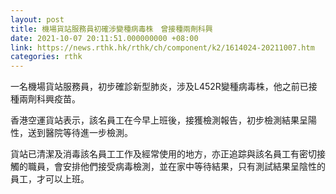 ```yaml
---
layout: post
title: 機場貨站服務員初確涉變種病毒株　曾接種兩劑科興
date: 2021-10-07 20:11:51.000000000 +08:00
link: https://news.rthk.hk/rthk/ch/component/k2/1614024-20211007.htm
categories: rthk
---
```


一名機場貨站服務員，初步確診新型肺炎，涉及L452R變種病毒株，他之前已接種兩劑科興疫苗。

香港空運貨站表示，該名員工在今早上班後，接獲檢測報告，初步檢測結果呈陽性，送到醫院等待進一步檢測。

貨站已清潔及消毒該名員工工作及經常使用的地方，亦正追踪與該名員工有密切接觸的職員，會安排他們接受病毒檢測，並在家中等待結果，只有測試結果呈陰性的員工，才可以上班。
